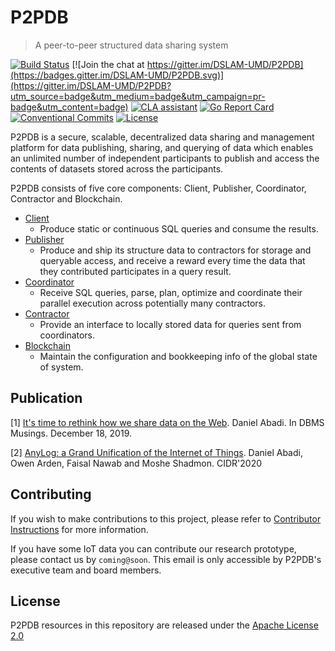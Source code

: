 # P2PDB
> A peer-to-peer structured data sharing system

[![Build Status](https://travis-ci.org/DSLAM-UMD/P2PDB.svg?branch=develop)](https://travis-ci.org/DSLAM-UMD/P2PDB)
[![Join the chat at https://gitter.im/DSLAM-UMD/P2PDB](https://badges.gitter.im/DSLAM-UMD/P2PDB.svg)](https://gitter.im/DSLAM-UMD/P2PDB?utm_source=badge&utm_medium=badge&utm_campaign=pr-badge&utm_content=badge)
<a href="https://cla-assistant.io/DSLAM-UMD/P2PDB"><img src="https://cla-assistant.io/readme/badge/DSLAM-UMD/P2PDB" alt="CLA assistant" /></a>
[![Go Report Card](https://goreportcard.com/badge/github.com/DSLAM-UMD/P2PDB)](https://goreportcard.com/report/github.com/DSLAM-UMD/P2PDB) [![Conventional Commits](https://img.shields.io/badge/Conventional%20Commits-1.0.0-yellow.svg)](https://conventionalcommits.org)
[![License](https://img.shields.io/badge/license-Apache%202-blue.svg)](LICENSE)

P2PDB is a secure, scalable, decentralized data sharing and management platform for data publishing, sharing, and querying of data which enables an unlimited number of independent participants to publish and access the contents of datasets stored across the participants.

P2PDB consists of five core components: Client, Publisher, Coordinator, Contractor and Blockchain.

- [Client](/client)
    - Produce static or continuous SQL queries and consume the results.
- [Publisher](/publisher)
    - Produce and ship its structure data to contractors for storage and queryable access, and receive a reward every time the data that they contributed participates in a query result.
- [Coordinator](/coordinator)
    - Receive SQL queries, parse, plan, optimize  and coordinate their parallel execution across potentially many contractors.
- [Contractor](/contractor)
    - Provide an interface to locally stored data for queries sent from coordinators.
- [Blockchain](/blockchain)
    - Maintain the configuration and bookkeeping info of the global state of system.


## Publication

[1] [It's time to rethink how we share data on the Web](https://dbmsmusings.blogspot.com/2019/12/its-time-to-rethink-how-we-share-data.html). Daniel Abadi. In DBMS Musings. December 18, 2019.

[2] [AnyLog: a Grand Unification of the Internet of Things](http://www.cs.umd.edu/~abadi/papers/anylogAbadiEtAl.pdf). Daniel Abadi, Owen Arden, Faisal Nawab and Moshe Shadmon. CIDR'2020


## Contributing

If you wish to make contributions to this project, please refer to [Contributor Instructions](CONTRIBUTING.md) for more information.

If you have some IoT data you can contribute our research prototype, please contact us by `coming@soon`. This email is only accessible by P2PDB's executive team and board members.


## License

P2PDB resources in this repository are released under the [Apache License 2.0](https://github.com/DSLAM-UMD/P2PDB/blob/master/LICENSE)
